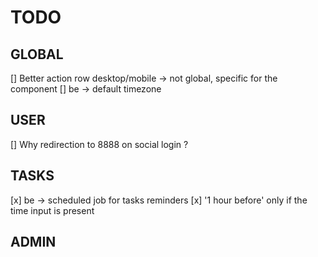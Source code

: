 # TODO

## GLOBAL

[] Better action row desktop/mobile -> not global, specific for the component
[] be -> default timezone

## USER

[] Why redirection to 8888 on social login ?

## TASKS

[x] be -> scheduled job for tasks reminders
[x] '1 hour before' only if the time input is present

## ADMIN
